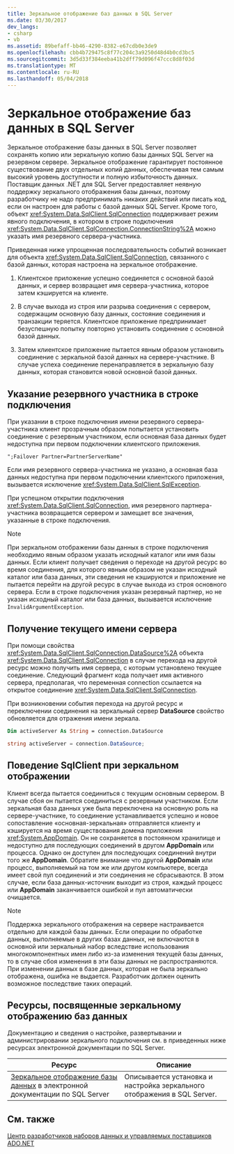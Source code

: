 ```yaml
---
title: Зеркальное отображение баз данных в SQL Server
ms.date: 03/30/2017
dev_langs:
- csharp
- vb
ms.assetid: 89befaff-bb46-4290-8382-e67cdb0e3de9
ms.openlocfilehash: cbb4b729475c8f77c204c3a9250d48d4b0cd3bc5
ms.sourcegitcommit: 3d5d33f384eeba41b2dff79d096f47ccc8d8f03d
ms.translationtype: MT
ms.contentlocale: ru-RU
ms.lasthandoff: 05/04/2018
---
```

# <a name="database-mirroring-in-sql-server"></a>Зеркальное отображение баз данных в SQL Server
Зеркальное отображение базы данных в SQL Server позволяет сохранять копию или зеркальную копию базы данных SQL Server на резервном сервере. Зеркальное отображение гарантирует постоянное существование двух отдельных копий данных, обеспечивая тем самым высокий уровень доступности и полную избыточность данных. Поставщик данных .NET для SQL Server предоставляет неявную поддержку зеркального отображения базы данных, поэтому разработчику не надо предпринимать никаких действий или писать код, если он настроен для работы с базой данных SQL Server. Кроме того, объект <xref:System.Data.SqlClient.SqlConnection> поддерживает режим явного подключения, в котором в строке подключения <xref:System.Data.SqlClient.SqlConnection.ConnectionString%2A> можно указать имя резервного сервера-участника.  
  
 Приведенная ниже упрощенная последовательность событий возникает для объекта <xref:System.Data.SqlClient.SqlConnection>, связанного с базой данных, которая настроена на зеркальное отображение.  
  
1.  Клиентское приложение успешно соединяется с основной базой данных, и сервер возвращает имя сервера-участника, которое затем кэшируется на клиенте.  
  
2.  В случае выхода из строя или разрыва соединения с сервером, содержащим основную базу данных, состояние соединения и транзакции теряется. Клиентское приложение предпринимает безуспешную попытку повторно установить соединение с основной базой данных.  
  
3.  Затем клиентское приложение пытается явным образом установить соединение с зеркальной базой данных на сервере-участнике. В случае успеха соединение перенаправляется в зеркальную базу данных, которая становится новой основной базой данных.  
  
## <a name="specifying-the-failover-partner-in-the-connection-string"></a>Указание резервного участника в строке подключения  
 При указании в строке подключения имени резервного сервера-участника клиент прозрачным образом попытается установить соединение с резервным участником, если основная база данных будет недоступна при первом подключении клиентского приложения.  
  
```  
";Failover Partner=PartnerServerName"  
```  
  
 Если имя резервного сервера-участника не указано, а основная база данных недоступна при первом подключении клиентского приложения, вызывается исключение <xref:System.Data.SqlClient.SqlException>.  
  
 При успешном открытии подключения <xref:System.Data.SqlClient.SqlConnection>, имя резервного партнера-участника возвращается сервером и замещает все значения, указанные в строке подключения.  
  
> [!NOTE]
>  При зеркальном отображении базы данных в строке подключения необходимо явным образом указать исходный каталог или имя базы данных. Если клиент получает сведения о переходе на другой ресурс во время соединения, для которого явным образом не указан исходный каталог или база данных, эти сведения не кэшируются и приложение не пытается перейти на другой ресурс в случае выхода из строя основного сервера. Если в строке подключения указан резервный партнер, но не указан исходный каталог или база данных, вызывается исключение `InvalidArgumentException`.  
  
## <a name="retrieving-the-current-server-name"></a>Получение текущего имени сервера  
 При помощи свойства <xref:System.Data.SqlClient.SqlConnection.DataSource%2A> объекта <xref:System.Data.SqlClient.SqlConnection> в случае перехода на другой ресурс можно получить имя сервера, с которым установлено текущее соединение. Следующий фрагмент кода получает имя активного сервера, предполагая, что переменная connection ссылается на открытое соединение <xref:System.Data.SqlClient.SqlConnection>.  
  
 При возникновении события перехода на другой ресурс и переключении соединения на зеркальный сервер **DataSource** свойство обновляется для отражения имени зеркала.  
  
```vb  
Dim activeServer As String = connection.DataSource  
```  
  
```csharp  
string activeServer = connection.DataSource;  
```  
  
## <a name="sqlclient-mirroring-behavior"></a>Поведение SqlClient при зеркальном отображении  
 Клиент всегда пытается соединиться с текущим основным сервером. В случае сбоя он пытается соединиться с резервным участником. Если зеркальная база данных уже была переключена на основную роль на сервере-участнике, то соединение устанавливается успешно и новое сопоставление «основная-зеркальная» отправляется клиенту и кэшируется на время существования домена приложения <xref:System.AppDomain>. Он не сохраняется в постоянном хранилище и недоступно для последующих соединений в другом **AppDomain** или процесса. Однако он доступен для последующих соединений внутри того же **AppDomain**. Обратите внимание что другой **AppDomain** или процесс, выполняемый на том же или другом компьютере, всегда имеет свой пул соединений и эти соединения не сбрасываются. В этом случае, если база данных-источник выходит из строя, каждый процесс или **AppDomain** заканчивается ошибкой и пул автоматически очищается.  
  
> [!NOTE]
>  Поддержка зеркального отображения на сервере настраивается отдельно для каждой базы данных. Если операции по обработке данных, выполняемые в других базах данных, не включаются в основной или зеркальный набор вследствие использования многокомпонентных имен либо из-за изменения текущей базы данных, то в случае сбоя изменения в эти базы данных не распространяются. При изменении данных в базе данных, которая не была зеркально отображена, ошибка не выдается. Разработчик должен оценить возможное последствие таких операций.  
  
## <a name="database-mirroring-resources"></a>Ресурсы, посвященные зеркальному отображению баз данных  
 Документацию и сведения о настройке, развертывании и администрировании зеркального подключения см. в приведенных ниже ресурсах электронной документации по SQL Server.  
  
|Ресурс|Описание|  
|--------------|-----------------|  
|[Зеркальное отображение базы данных](http://msdn.microsoft.com/library/bb934127.aspx) в электронной документации по SQL Server|Описывается установка и настройка зеркального отображения в SQL Server.|  
  
## <a name="see-also"></a>См. также  
 [Центр разработчиков наборов данных и управляемых поставщиков ADO.NET](http://go.microsoft.com/fwlink/?LinkId=217917)
